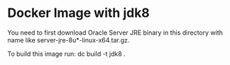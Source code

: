 
Docker Image with jdk8
===============

You need to first download Oracle Server JRE binary in this directory with name like server-jre-8u*-linux-x64.tar.gz.

To build this image run:
dc build -t jdk8 .
